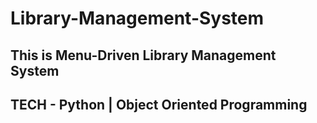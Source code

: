 # Library-Management-System

## This is Menu-Driven Library Management System 
## TECH - Python | Object Oriented Programming
